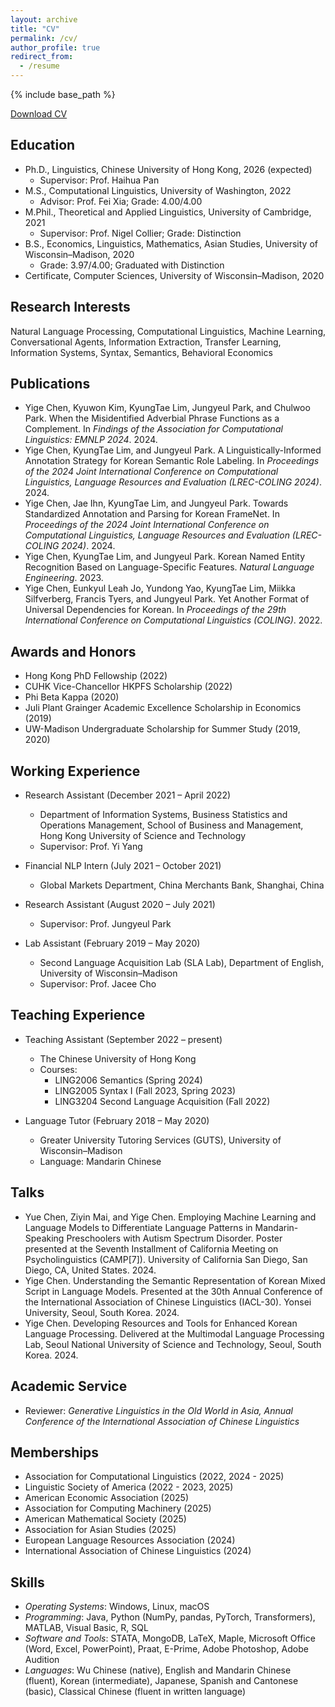 ```yaml
---
layout: archive
title: "CV"
permalink: /cv/
author_profile: true
redirect_from:
  - /resume
---
```


{% include base_path %}

[Download CV](/files/cv/Yige-Chen-CV-Jan2025-v0.pdf)

## Education

* Ph.D., Linguistics, Chinese University of Hong Kong, 2026 (expected)
  * Supervisor: Prof. Haihua Pan
* M.S., Computational Linguistics, University of Washington, 2022
  * Advisor: Prof. Fei Xia; Grade: 4.00/4.00
* M.Phil., Theoretical and Applied Linguistics, University of Cambridge, 2021
  * Supervisor: Prof. Nigel Collier; Grade: Distinction
* B.S., Economics, Linguistics, Mathematics, Asian Studies, University of Wisconsin–Madison, 2020
  * Grade: 3.97/4.00; Graduated with Distinction
* Certificate, Computer Sciences, University of Wisconsin–Madison, 2020

## Research Interests

Natural Language Processing, Computational Linguistics, Machine Learning, Conversational Agents, Information Extraction<!-- (esp. in Economics and Finance)-->, Transfer Learning, Information Systems, Syntax, Semantics, <!--Phonology, Economics of Language -->Behavioral Economics

## Publications

* Yige Chen, Kyuwon Kim, KyungTae Lim, Jungyeul Park, and Chulwoo Park. When the Misidentified Adverbial Phrase Functions as a Complement. In *Findings of the Association for Computational Linguistics: EMNLP 2024*. 2024.
* Yige Chen, KyungTae Lim, and Jungyeul Park. A Linguistically-Informed Annotation Strategy for Korean Semantic Role Labeling. In *Proceedings of the 2024 Joint International Conference on Computational Linguistics, Language Resources and Evaluation (LREC-COLING 2024)*. 2024.
* Yige Chen, Jae Ihn, KyungTae Lim, and Jungyeul Park. Towards Standardized Annotation and Parsing for Korean FrameNet. In *Proceedings of the 2024 Joint International Conference on Computational Linguistics, Language Resources and Evaluation (LREC-COLING 2024)*. 2024. 
* Yige Chen, KyungTae Lim, and Jungyeul Park. Korean Named Entity Recognition Based on Language-Specific Features. *Natural Language Engineering*. 2023.
* Yige Chen, Eunkyul Leah Jo, Yundong Yao, KyungTae Lim, Miikka Silfverberg, Francis Tyers, and Jungyeul Park. Yet Another Format of Universal Dependencies for Korean. In *Proceedings of the 29th International Conference on Computational Linguistics (COLING)*. 2022. 

## Awards and Honors 

* Hong Kong PhD Fellowship (2022)
* CUHK Vice-Chancellor HKPFS Scholarship (2022)
* Phi Beta Kappa (2020)
* Juli Plant Grainger Academic Excellence Scholarship in Economics (2019)
* UW-Madison Undergraduate Scholarship for Summer Study (2019, 2020)

## Working Experience

* Research Assistant (December 2021 – April 2022)
  * Department of Information Systems, Business Statistics and Operations Management, School of Business and Management, Hong Kong University of Science and Technology
  * Supervisor: Prof. Yi Yang 

* Financial NLP Intern (July 2021 – October 2021)
  * Global Markets Department, China Merchants Bank, Shanghai, China

* Research Assistant (August 2020 – July 2021)
  * Supervisor: Prof. Jungyeul Park 

* Lab Assistant (February 2019 – May 2020)
  * Second Language Acquisition Lab (SLA Lab), Department of English, University of Wisconsin–Madison
  * Supervisor: Prof. Jacee Cho  

## Teaching Experience

* Teaching Assistant (September 2022 – present)
  * The Chinese University of Hong Kong
  * Courses: 
    * LING2006 Semantics (Spring 2024)
    * LING2005 Syntax I (Fall 2023, Spring 2023)
    * LING3204 Second Language Acquisition (Fall 2022) 

* Language Tutor (February 2018 – May 2020)
  * Greater University Tutoring Services (GUTS), University of Wisconsin–Madison
  * Language: Mandarin Chinese

## Talks

* Yue Chen, Ziyin Mai, and Yige Chen. Employing Machine Learning and Language Models to Differentiate Language Patterns in Mandarin-Speaking Preschoolers with Autism Spectrum Disorder. Poster presented at the Seventh Installment of California Meeting on Psycholinguistics (CAMP\[7\]). University of California San Diego, San Diego, CA, United States. 2024.
* Yige Chen. Understanding the Semantic Representation of Korean Mixed Script in Language Models. Presented at the 30th Annual Conference of the International Association of Chinese Linguistics (IACL-30). Yonsei University, Seoul, South Korea. 2024.
* Yige Chen. Developing Resources and Tools for Enhanced Korean Language Processing. Delivered at the Multimodal Language Processing Lab, Seoul National University of Science and Technology, Seoul, South Korea. 2024.

## Academic Service

* Reviewer: *Generative Linguistics in the Old World in Asia, Annual Conference of the International Association of Chinese Linguistics*

## Memberships

* Association for Computational Linguistics (2022, 2024 - 2025)
* Linguistic Society of America (2022 - 2023, 2025)
* American Economic Association (2025)
* Association for Computing Machinery (2025)
* American Mathematical Society (2025)
* Association for Asian Studies (2025)
* European Language Resources Association (2024)
* International Association of Chinese Linguistics (2024)

## Skills

* *Operating Systems*: Windows, Linux, macOS
* *Programming*: Java, Python (NumPy, pandas, PyTorch, Transformers), MATLAB, Visual Basic, R, SQL
* *Software and Tools*: STATA, MongoDB, LaTeX, Maple, Microsoft Office (Word, Excel, PowerPoint), Praat, E-Prime, Adobe Photoshop, Adobe Audition
* *Languages*: Wu Chinese (native), English and Mandarin Chinese (fluent), Korean (intermediate), Japanese, Spanish and Cantonese (basic), Classical Chinese (fluent in written language)
